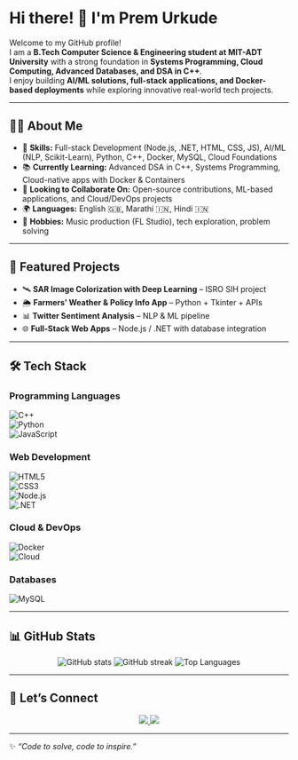 # Hi there! 👋 I'm Prem Urkude  

Welcome to my GitHub profile!  
I am a **B.Tech Computer Science & Engineering student at MIT-ADT University** with a strong foundation in **Systems Programming, Cloud Computing, Advanced Databases, and DSA in C++**.  
I enjoy building **AI/ML solutions, full-stack applications, and Docker-based deployments** while exploring innovative real-world tech projects.  

---

## 👨‍💻 About Me  
- 🔧 **Skills:** Full-stack Development (Node.js, .NET, HTML, CSS, JS), AI/ML (NLP, Scikit-Learn), Python, C++, Docker, MySQL, Cloud Foundations  
- 📚 **Currently Learning:** Advanced DSA in C++, Systems Programming, Cloud-native apps with Docker & Containers  
- 🤝 **Looking to Collaborate On:** Open-source contributions, ML-based applications, and Cloud/DevOps projects  
- 🌍 **Languages:** English 🇬🇧, Marathi 🇮🇳, Hindi 🇮🇳  
- 🎯 **Hobbies:** Music production (FL Studio), tech exploration, problem solving  

---

## 🚀 Featured Projects  
- 🛰️ **SAR Image Colorization with Deep Learning** – ISRO SIH project  
- 🌦️ **Farmers’ Weather & Policy Info App** – Python + Tkinter + APIs  
- 📊 **Twitter Sentiment Analysis** – NLP & ML pipeline  
- 🌐 **Full-Stack Web Apps** – Node.js / .NET with database integration  

---

## 🛠️ Tech Stack  

### Programming Languages  
![C++](https://img.shields.io/badge/C++-00599C?style=for-the-badge&logo=cplusplus&logoColor=white)  
![Python](https://img.shields.io/badge/Python-3776AB?style=for-the-badge&logo=python&logoColor=white)  
![JavaScript](https://img.shields.io/badge/JavaScript-F7DF1E?style=for-the-badge&logo=javascript&logoColor=black)  

### Web Development  
![HTML5](https://img.shields.io/badge/HTML5-E34F26?style=for-the-badge&logo=html5&logoColor=white)  
![CSS3](https://img.shields.io/badge/CSS3-1572B6?style=for-the-badge&logo=css3&logoColor=white)  
![Node.js](https://img.shields.io/badge/Node.js-339933?style=for-the-badge&logo=node.js&logoColor=white)  
![.NET](https://img.shields.io/badge/.NET-512BD4?style=for-the-badge&logo=dotnet&logoColor=white)  

### Cloud & DevOps  
![Docker](https://img.shields.io/badge/Docker-2496ED?style=for-the-badge&logo=docker&logoColor=white)  
![Cloud](https://img.shields.io/badge/Cloud-4285F4?style=for-the-badge&logo=google-cloud&logoColor=white)  

### Databases  
![MySQL](https://img.shields.io/badge/MySQL-4479A1?style=for-the-badge&logo=mysql&logoColor=white)  

---

## 📊 GitHub Stats  

<p align="center">
  <img src="https://github-readme-stats.vercel.app/api?username=PremUrkude&show_icons=true&theme=tokyonight" alt="GitHub stats"/>  
  <img src="https://github-readme-streak-stats.herokuapp.com/?user=PremUrkude&theme=tokyonight" alt="GitHub streak"/>  
  <img src="https://github-readme-stats.vercel.app/api/top-langs/?username=PremUrkude&layout=compact&theme=tokyonight" alt="Top Languages"/>  
</p>  

---

## 🤝 Let’s Connect  
<p align="center">
  <a href="https://www.linkedin.com/in/prem-urkude-2ba9b5259/">
    <img src="https://img.shields.io/badge/LinkedIn-Profile-blue?style=for-the-badge&logo=linkedin"/>
  </a>
  <a href="mailto:premurkude703@gmail.com">
    <img src="https://img.shields.io/badge/Email-Contact-red?style=for-the-badge&logo=gmail&logoColor=white"/>
  </a>
</p>

---

✨ *“Code to solve, code to inspire.”*  
